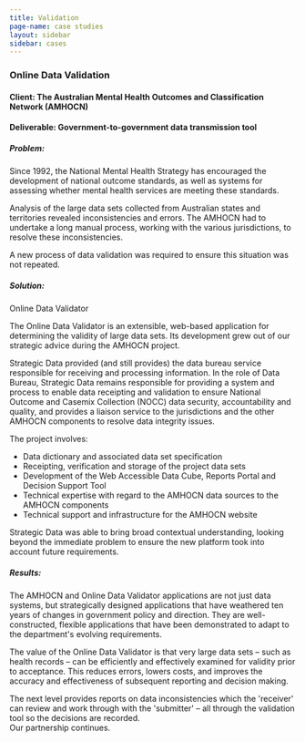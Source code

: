 ```yaml
---
title: Validation
page-name: case studies
layout: sidebar
sidebar: cases
---
```


### Online Data Validation

#### Client: The Australian Mental Health Outcomes and Classification Network (AMHOCN)

#### Deliverable: Government-to-government data transmission tool

##### Problem:

Since 1992, the National Mental Health Strategy has encouraged the development
of national outcome standards, as well as systems for assessing whether mental
health services are meeting these standards.

Analysis of the large data sets collected from Australian states and
territories revealed inconsistencies and errors. The AMHOCN had to undertake a
long manual process, working with the various jurisdictions, to resolve these
inconsistencies.

A new process of data validation was required to ensure this situation was not
repeated.

##### Solution:

Online Data Validator

The Online Data Validator is an extensible, web-based application for
determining the validity of large data sets. Its development grew out of our
strategic advice during the AMHOCN project.

Strategic Data provided (and still provides) the data bureau service
responsible for receiving and processing information. In the role of Data
Bureau, Strategic Data remains responsible for providing a system and process
to enable data receipting and validation to ensure National Outcome and Casemix
Collection (NOCC) data security, accountability and quality, and provides a
liaison service to the jurisdictions and the other AMHOCN components to resolve
data integrity issues.

The project involves:

* Data dictionary and associated data set specification 
* Receipting, verification and storage of the project data sets 
* Development of the Web Accessible Data Cube, Reports Portal and Decision Support Tool 
* Technical expertise with regard to the AMHOCN data sources to the AMHOCN components 
* Technical support and infrastructure for the AMHOCN website 

Strategic Data was able to bring broad contextual understanding, looking beyond
the immediate problem to ensure the new platform took into account future
requirements.

##### Results:

The AMHOCN and Online Data Validator applications are not just data systems,
but strategically designed applications that have weathered ten years of
changes in government policy and direction. They are well-constructed, flexible
applications that have been demonstrated to adapt to the department's evolving
requirements.

The value of the Online Data Validator is that very large data sets – such as
health records – can be efficiently and effectively examined for validity prior
to acceptance. This reduces errors, lowers costs, and improves the accuracy and
effectiveness of subsequent reporting and decision making.

The next level provides reports on data inconsistencies which the 'receiver'
can review and work through with the 'submitter' – all through the validation
tool so the decisions are recorded.<br /> Our partnership continues.
